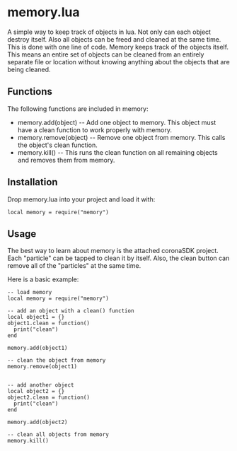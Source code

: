 # memory.lua #

A simple way to keep track of objects in lua. Not only can each object destroy itself. Also all objects can be freed and cleaned at the same time. This is done with one line of code. Memory keeps track of the objects itself. This means an entire set of objects can be cleaned from an entirely separate file or location without knowing anything about the objects that are being cleaned.

## Functions ##

The following functions are included in memory:

*   memory.add(object)
    -- Add one object to memory. This object must have a clean function to work properly with memory.
*   memory.remove(object)
    -- Remove one object from memory. This calls the object's clean function.
*   memory.kill()
    -- This runs the clean function on all remaining objects and removes them from memory.

## Installation ##

Drop memory.lua into your project and load it with:
    
    local memory = require("memory")

## Usage ##

The best way to learn about memory is the attached coronaSDK project. Each "particle" can be tapped to clean it by itself. Also, the clean button can remove all of the "particles" at the same time.

Here is a basic example:

    -- load memory
    local memory = require("memory")

    -- add an object with a clean() function
    local object1 = {}
    object1.clean = function()
      print("clean")
    end

    memory.add(object1)

    -- clean the object from memory
    memory.remove(object1)


    -- add another object
    local object2 = {}
    object2.clean = function()
      print("clean")
    end

    memory.add(object2)

    -- clean all objects from memory
    memory.kill()